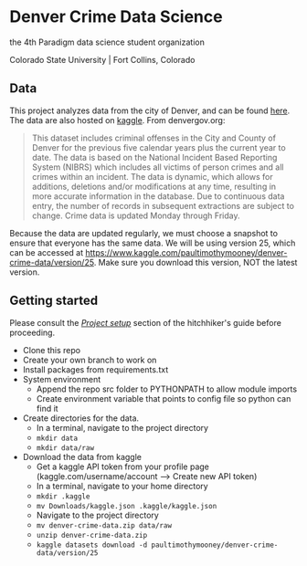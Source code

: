# Denver Crime Data Science
the 4th Paradigm data science student organization

Colorado State University | Fort Collins, Colorado

## Data
This project analyzes data from the city of Denver, and can be found [here](https://www.denvergov.org/opendata/dataset/city-and-county-of-denver-crime). The data are also hosted on [kaggle](https://www.kaggle.com/paultimothymooney/denver-crime-data). From denvergov.org:

>This dataset includes criminal offenses in the City and County of Denver for the previous five calendar years plus the current year to date. The data is based on the National Incident Based Reporting System (NIBRS) which includes all victims of person crimes and all crimes within an incident. The data is dynamic, which allows for additions, deletions and/or modifications at any time, resulting in more accurate information in the database. Due to continuous data entry, the number of records in subsequent extractions are subject to change. Crime data is updated Monday through Friday.

Because the data are updated regularly, we must choose a snapshot to ensure that everyone has the same data. We will be using version 25, which can be accessed at https://www.kaggle.com/paultimothymooney/denver-crime-data/version/25. Make sure you download this version, NOT the latest version.

## Getting started
Please consult the [*Project setup*](https://github.com/the4thparadigm/hitchhikers_guide/tree/master/ds_projects/project_set_up) section of the hitchhiker's guide before proceeding. 
* Clone this repo 
* Create your own branch to work on
* Install packages from requirements.txt
* System environment
  * Append the repo src folder to PYTHONPATH to allow module imports
  * Create environment variable that points to config file so python can find it
* Create directories for the data.
  * In a terminal, navigate to the project directory
  * `mkdir data`
  * `mkdir data/raw`
* Download the data from kaggle
  * Get a kaggle API token from your profile page (kaggle.com/username/account --> Create new API token)
  * In a terminal, navigate to your home directory
  * `mkdir .kaggle`
  * `mv Downloads/kaggle.json .kaggle/kaggle.json`
  * Navigate to the project directory
  * `mv denver-crime-data.zip data/raw`
  * `unzip denver-crime-data.zip`
  * `kaggle datasets download -d paultimothymooney/denver-crime-data/version/25`

  
